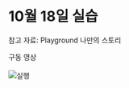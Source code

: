 # 10월 18일 실습 

참고 자료: Playground 나만의 스토리 

구동 영상 <br><br>
![실행](https://user-images.githubusercontent.com/97100404/196601229-cd54d4c3-16f3-4f5c-9461-ae509e8704d4.gif)
